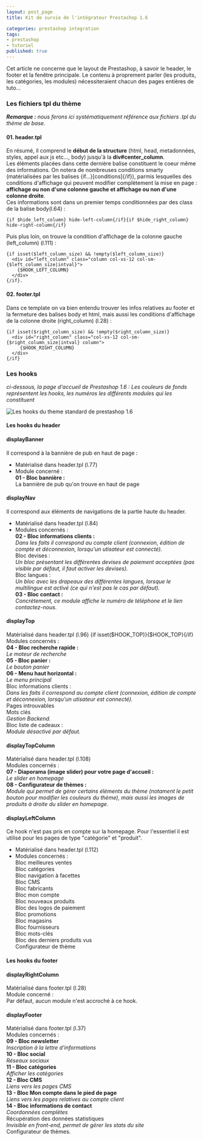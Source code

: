 ```yaml
---
layout: post_page
title: Kit de survie de l'intégrateur Prestashop 1.6

categories: prestashop integration
tags:
- prestashop
- tutoriel
published: true
---
```




Cet article ne concerne que le layout de Prestashop, à savoir le header, le footer et la fenêtre principale. Le contenu à proprement parler (les produits, les catégories, les modules) nécessiteraient chacun des pages entières de tuto...

### Les fichiers tpl du thème

*__Remarque :__ nous ferons ici systématiquement référence aux fichiers .tpl du thème de base.*

#### 01. header.tpl
En résumé, il comprend le __début de la structure__ (html, head, metadonnées, styles, appel aux js etc..., body) jusqu'à la __div#center_column__.  
Les éléments placées dans cette dernière balise constituent le coeur même des informations.
On notera de nombreuses conditions smarty (matérialisées par les balises {if...}[conditions]{/if}), parmis lesquelles des conditions d'affichage qui peuvent modifier complètement la mise en page : __affichage ou non d'une colonne gauche et affichage ou non d'une colonne droite__.  
Ces informations sont dans un premier temps conditionnées par des class de la balise body(l.64) :

    {if $hide_left_column} hide-left-column{/if}{if $hide_right_column} hide-right-column{/if} 
    
Puis plus loin, on trouve la condition d'affichage de la colonne gauche (left_column) (l.111) :  

    {if isset($left_column_size) && !empty($left_column_size)}
      <div id="left_column" class="column col-xs-12 col-sm-{$left_column_size|intval}">
        {$HOOK_LEFT_COLUMN}
      </div>
    {/if}.

#### 02. footer.tpl
Dans ce template on va bien entendu trouver les infos relatives au footer et la fermeture des balises body et html, mais aussi les conditions d'affichage de la colonne droite (right_column) (l.28) :

    {if isset($right_column_size) && !empty($right_column_size)}
      <div id="right_column" class="col-xs-12 col-sm-{$right_column_size|intval} column">
         {$HOOK_RIGHT_COLUMN}
      </div>
    {/if}


### Les hooks

*ci-dessous, la page d'accueil de Prestashop 1.6 : Les couleurs de fonds représentent les hooks, les numéros les différents modules qui les constituent*  

![Les hooks du theme standard de prestashop 1.6](/img/prestashop16-home-hooks.jpg)

#### Les hooks du header

#### displayBanner

Il correspond à la bannière de pub en haut de page :  
- Matérialisé dans header.tpl (l.77)  
- Module concerné :  
__01 - Bloc bannière :__  
La bannière de pub qu'on trouve en haut de page  

#### displayNav

Il correspond aux éléments de navigations de la partie haute du header.  
- Matérialisé dans header.tpl (l.84)  
- Modules concernés :  
__02 - Bloc informations clients :__    
*Dans les faits il correspond au compte client (connexion, édition de compte et déconnexion, lorsqu'un utisateur est connecté).*  
Bloc devises :  
*Un bloc présentant les différentes devises de paiement acceptées (pas visible par défaut, il faut activer les devises).*  
Bloc langues :  
*Un bloc avec les drapeaux des différentes langues, lorsque le multilingue est activé (ce qui n'est pas le cas par défaut).*  
__03 - Bloc contact :__  
*Concrètement, ce module affiche le numéro de téléphone et le lien contactez-nous.*  
    
#### displayTop

Matérialisé dans header.tpl (l.96) {if isset($HOOK_TOP)}{$HOOK_TOP}{/if}  
Modules concernés :  
__04 - Bloc recherche rapide :__  
*Le moteur de recherche*  
__05 - Bloc panier :__    
*Le bouton panier*  
__06 - Menu haut horizontal :__  
*Le menu principal*  
Bloc informations clients :   
*Dans les faits il correspond au compte client (connexion, édition de compte et déconnexion, lorsqu'un utisateur est connecté).*  
Pages introuvables  
Mots clés  
*Gestion Backend.*  
Bloc liste de cadeaux :    
*Module désactivé par défaut.*
    
#### displayTopColumn

Matérialisé dans header.tpl (l.108)  
Modules concernés :  
__07 - Diaporama (image slider) pour votre page d'accueil :__   
*Le slider en homepage*  
__08 - Configurateur de thèmes :__   
*Module qui permet de gérer certains éléments du thème (notament le petit bouton pour modifier les couleurs du thème), mais aussi les images de produits à droite du slider en homepage.*


#### displayLeftColumn

Ce hook n'est pas pris en compte sur la homepage. Pour l'essentiel il est utilisé pour les pages de type "catégorie" et "produit".  
- Matérialisé dans header.tpl (l.112)  
- Modules concernés :  
Bloc meilleures ventes  
Bloc catégories  
Bloc navigation à facettes  
Bloc CMS  
Bloc fabricants  
Bloc mon compte  
Bloc nouveaux produits  
Bloc des logos de paiement  
Bloc promotions  
Bloc magasins  
Bloc fournisseurs  
Bloc mots-clés  
Bloc des derniers produits vus  
Configurateur de thème  

#### Les hooks du footer

#### displayRightColumn

Matérialisé dans footer.tpl (l.28)  
Module concerné :   
Par défaut, aucun module n'est accroché à ce hook.  

#### displayFooter

Matérialisé dans footer.tpl (l.37)  
Modules concernés :   
__09 - Bloc newsletter__  
*Inscription à la lettre d'informations*  
__10 - Bloc social__  
*Réseaux sociaux*  
__11 - Bloc catégories__  
*Afficher les catégories*  
__12 - Bloc CMS__  
*Liens vers les pages CMS*  
__13 - Bloc Mon compte dans le pied de page__  
*Liens vers les pages relatives au compte client*  
__14 - Bloc informations de contact__  
*Coordonnées complètes*  
Récupération des données statistiques  
*Invisible en front-end, permet de gérer les stats du site*  
Configurateur de thèmes.
